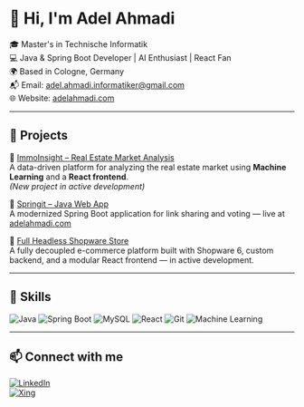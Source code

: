 # 👋 Hi, I'm Adel Ahmadi

🎓 Master's in Technische Informatik  
💻 Java & Spring Boot Developer | AI Enthusiast | React Fan  
🌍 Based in Cologne, Germany  
📬 Email: adel.ahmadi.informatiker@gmail.com  
🌐 Website: [adelahmadi.com](http://www.adelahmadi.com)

---

## 🚀 Projects

🔹 [ImmoInsight – Real Estate Market Analysis](https://github.com/adelahmadiinformatiker/ImmoInsight.git)  
A data-driven platform for analyzing the real estate market using **Machine Learning** and a **React frontend**.  
*(New project in active development)*

🔹 [Springit – Java Web App](https://github.com/adelahmadiinformatiker/Springit)  
A modernized Spring Boot application for link sharing and voting — live at [adelahmadi.com](http://www.adelahmadi.com)

🔹 [Full Headless Shopware Store](https://github.com/adelahmadiinformatiker/Full-Headless-Shopware-Store)  
A fully decoupled e-commerce platform built with Shopware 6, custom backend, and a modular React frontend — in active development.

---

## 🧰 Skills

![Java](https://img.shields.io/badge/Java-ED8B00?style=flat&logo=java&logoColor=white)
![Spring Boot](https://img.shields.io/badge/Spring_Boot-6DB33F?style=flat&logo=spring-boot&logoColor=white)
![MySQL](https://img.shields.io/badge/MySQL-005C84?style=flat&logo=mysql&logoColor=white)
![React](https://img.shields.io/badge/React-20232A?style=flat&logo=react&logoColor=61DAFB)
![Git](https://img.shields.io/badge/Git-F05032?style=flat&logo=git&logoColor=white)
![Machine Learning](https://img.shields.io/badge/Machine_Learning-102230?style=flat&logo=tensorflow&logoColor=orange)

---

## 📫 Connect with me

[![LinkedIn](https://img.shields.io/badge/LinkedIn-0077B5?style=flat&logo=linkedin&logoColor=white)](https://www.linkedin.com/in/adel-ahmadi-informatiker/)  
[![Xing](https://img.shields.io/badge/Xing-006567?style=flat&logo=xing&logoColor=white)](https://www.xing.com/profile/Adel_Ahmadiinformatiker)
